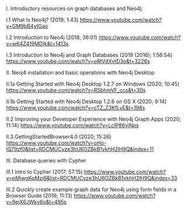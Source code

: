 I. Introductory resources on graph databases and Neo4j:

I.1 What Is Neo4j? (2019; 1:43)
https://www.youtube.com/watch?v=GM9bB4ytGao

I.2 Introduction to Neo4j (2018; 36:01)
https://www.youtube.com/watch?v=w64Z419MDIk&t=1413s

I.3 Introduction to Neo4j and Graph Databases (2019 (2016); 1:56:54)
https://www.youtube.com/watch?v=oRtVdXvtD3o&t=3226s



II. Neoj4 installation and basic operations with Neo4j Desktop

II.1a Getting Started with Neo4j Desktop 1.2.7 on Windows (2020; 10:45)
https://www.youtube.com/watch?v=RSbhmVF_ccs&t=30s

II.1b Getting Started with Neo4j Desktop 1.2.6 on OS X (2020; 9:14)
https://www.youtube.com/watch?v=cTZ_Z3KfLyE&t=198s

II.2 Improving your Developer Experience with Neo4j Graph Apps (2020; 11:14)
https://www.youtube.com/watch?v=LcIP86vjNps

II.3 GettingStartedBrowser4.0 (2020; 15:26)
https://www.youtube.com/watch?v=oHo-lQ79zf0&list=RDCMUCvze3hU6OZBkB1vkhH2lH9Q&index=11



III. Database queries with Cypher

III.1 Intro to Cypher (2017; 57:15)
https://www.youtube.com/watch?v=pMjwgKqMzi8&list=RDCMUCvze3hU6OZBkB1vkhH2lH9Q&index=33

III.2 Quickly create example graph data for Neo4j using form fields in a Browser Guide (2019; 11:13)
https://www.youtube.com/watch?v=9ejX6JWky6o&t=495s








